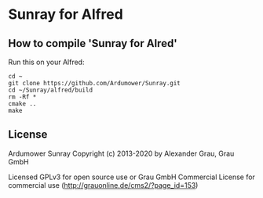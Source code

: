 # Sunray for Alfred

## How to compile 'Sunray for Alred'
Run this on your Alfred:

```
cd ~
git clone https://github.com/Ardumower/Sunray.git
cd ~/Sunray/alfred/build
rm -Rf *
cmake ..
make
```
## License
Ardumower Sunray 
Copyright (c) 2013-2020 by Alexander Grau, Grau GmbH

Licensed GPLv3 for open source use
or Grau GmbH Commercial License for commercial use (http://grauonline.de/cms2/?page_id=153)
    
